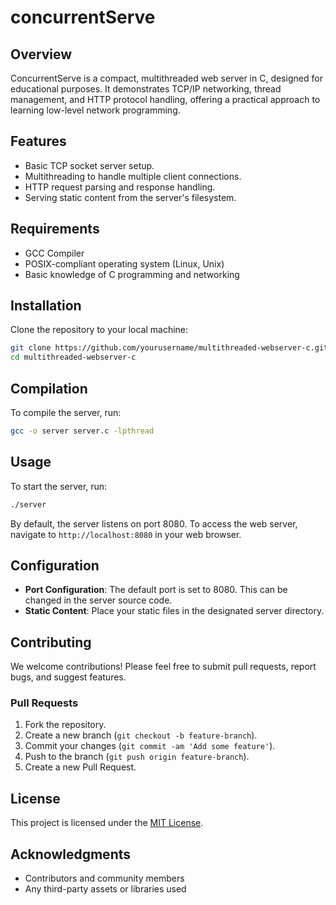 # concurrentServe

## Overview

ConcurrentServe is a compact, multithreaded web server in C, designed for educational purposes. It demonstrates TCP/IP networking, thread management, and HTTP protocol handling, offering a practical approach to learning low-level network programming.

## Features
- Basic TCP socket server setup.
- Multithreading to handle multiple client connections.
- HTTP request parsing and response handling.
- Serving static content from the server's filesystem.

## Requirements
- GCC Compiler
- POSIX-compliant operating system (Linux, Unix)
- Basic knowledge of C programming and networking

## Installation
Clone the repository to your local machine:
```sh
git clone https://github.com/yourusername/multithreaded-webserver-c.git
cd multithreaded-webserver-c
```

## Compilation
To compile the server, run:
```sh
gcc -o server server.c -lpthread
```

## Usage
To start the server, run:
```sh
./server
```
By default, the server listens on port 8080. To access the web server, navigate to `http://localhost:8080` in your web browser.

## Configuration
- **Port Configuration**: The default port is set to 8080. This can be changed in the server source code.
- **Static Content**: Place your static files in the designated server directory.

## Contributing
We welcome contributions! Please feel free to submit pull requests, report bugs, and suggest features.

### Pull Requests
1. Fork the repository.
2. Create a new branch (`git checkout -b feature-branch`).
3. Commit your changes (`git commit -am 'Add some feature'`).
4. Push to the branch (`git push origin feature-branch`).
5. Create a new Pull Request.

## License
This project is licensed under the [MIT License](LICENSE).

## Acknowledgments
- Contributors and community members
- Any third-party assets or libraries used
